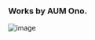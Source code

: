 ### Works by AUM Ono.
![image](https://user-images.githubusercontent.com/84431861/162559162-b59a5637-95da-4ef7-9bb3-30c0c4837e36.png)

<!--
**AUMOno/AUMOno** is a ✨ _special_ ✨ repository because its `README.md` (this file) appears on your GitHub profile.

Here are some ideas to get you started:

- 🔭 I’m currently working on ...
- 🌱 I’m currently learning ...
- 👯 I’m looking to collaborate on ...
- 🤔 I’m looking for help with ...
- 💬 Ask me about ...
- 📫 How to reach me: ...
- 😄 Pronouns: ...
- ⚡ Fun fact: ...
-->
